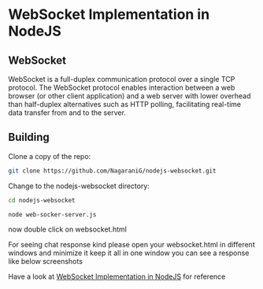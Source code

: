 # WebSocket Implementation in NodeJS

## WebSocket
WebSocket is a full-duplex communication protocol over a single TCP protocol. The WebSocket protocol enables interaction between a web browser (or other client application) and a web server with lower overhead than half-duplex alternatives such as HTTP polling, facilitating real-time data transfer from and to the server.

## Building

Clone a copy of the repo:

```bash
git clone https://github.com/NagaraniG/nodejs-websocket.git
```

Change to the nodejs-websocket directory:

```bash
cd nodejs-websocket
```

```bash
node web-socker-server.js
```
now double click on websocket.html

For seeing chat response kind please open your websocket.html in different windows and minimize it keep it all in one window you can see a response like below screenshots



Have a look at [WebSocket Implementation in NodeJS](https://medium.com/@nagarani536/websocket-implementation-in-nodejs-9f26e78b5192) for reference
